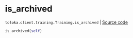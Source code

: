 # is_archived
`toloka.client.training.Training.is_archived` | [Source code](https://github.com/Toloka/toloka-kit/blob/v1.2.3/src/client/training.py#L123)

```python
is_archived(self)
```

